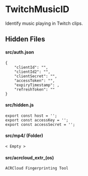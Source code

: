 # TwitchMusicID

Identify music playing in Twitch clips.

## Hidden Files
#### src/auth.json
```
{
    "clientId": "",
    "clientId2": "",
    "clientSecret": "",
    "accessToken": "",
    "expiryTimestamp": ,
    "refreshToken": ""
}
```

#### src/hidden.js
```
export const host = '';
export const accessKey = '';
export const accessSecret = '';
```

#### src/mp4/ (Folder)
```
< Empty >
```

#### src/acrcloud_extr_(os)
```
ACRCloud Fingerprinting Tool
```
